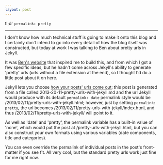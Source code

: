 ```yaml
---
layout: post
---
```


<p class="lead">tl;dr <code>permalink: pretty</code></p>
<hr />

I don't know how much technical stuff is going to make it onto this blog
and I certainly don't intend to go into every detail of how the blog
itself was constructed, but today at work I was talking to Ben about
pretty urls in Jekyll.

It was [Ben's website][benWeb] that inspired me to build this, and from
which I got a few specific ideas, but he hadn't come across Jekyll's
ability to generate 'pretty' urls (urls without a file extension at the
end), so I thought I'd do a little post about it on here.  

Jekyll lets you choose [how your posts' urls come out][permalinks]; this
post is generated from a file called 2013-20-11-pretty-urls-with-jekyll.md
and the url Jekyll would produce with its default <code>permalink:
date</code> permalink style
would be /2013/02/11/pretty-urls-with-jekyll.html; however, just by
setting <code>permalink: pretty</code>, the url becomes
/2013/02/11/pretty-urls-with-jekyll/index.html, and thus
/2013/02/11/pretty-urls-with-jekyll/ will point to it.

As well as 'date' and 'pretty', the permalink variable has a built-in
value of 'none', which would put the post at
/pretty-urls-with-jekyll.html, but you can also construct your own
formats using various variables (date components, title and categories).

You can even override the permalink of individual posts in the post's
front-matter if you see fit.  All very cool, but the standard pretty
urls work just fine for me right now.

[benWeb]: http://benjaminbenben.com
[permalinks]: https://github.com/mojombo/jekyll/wiki/Permalinks
